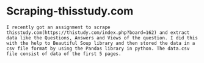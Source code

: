 # Scraping-thisstudy.com

    I recently got an assignment to scrape thisstudy.com(https://thistudy.com/index.php?board=162) and extract data like the Questions, Answers and Views of the question. I did this with the help to Beautiful Soup library and then stored the data in a csv file format by using the Pandas library in python. The data.csv file consist of data of the first 5 pages.
